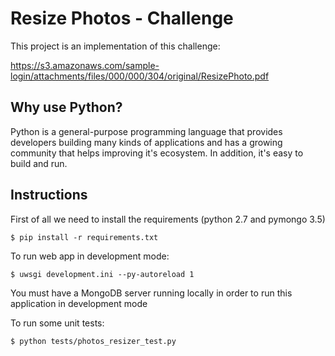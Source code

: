 # Resize Photos - Challenge

This project is an implementation of this challenge:

https://s3.amazonaws.com/sample-login/attachments/files/000/000/304/original/ResizePhoto.pdf

## Why use Python?

Python is a general-purpose programming language that provides developers building many kinds of applications and has a growing community that helps improving it's ecosystem. In addition, it's easy to build and run.

## Instructions

First of all we need to install the requirements (python 2.7 and pymongo 3.5)

`$ pip install -r requirements.txt`

To run web app in development mode:

`$ uwsgi development.ini --py-autoreload 1`

You must have a MongoDB server running locally in order to run this application in development mode

To run some unit tests:

`$ python tests/photos_resizer_test.py`
